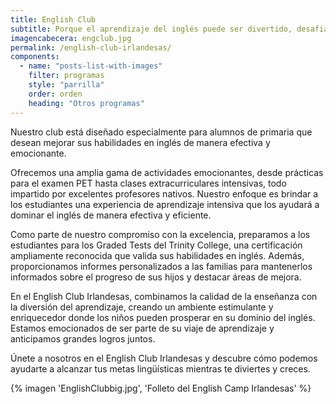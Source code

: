 ```yaml
---
title: English Club
subtitle: Porque el aprendizaje del inglés puede ser divertido, desafiante y altamente gratificante
imagencabecera: engclub.jpg
permalink: /english-club-irlandesas/
components:
  - name: "posts-list-with-images"
    filter: programas
    style: "parrilla"
    order: orden
    heading: "Otros programas"
---
```


Nuestro club está diseñado especialmente para alumnos de primaria que desean mejorar sus habilidades en inglés de manera efectiva y emocionante.

Ofrecemos una amplia gama de actividades emocionantes, desde prácticas para el examen PET hasta clases extracurriculares intensivas, todo impartido por excelentes profesores nativos. Nuestro enfoque es brindar a los estudiantes una experiencia de aprendizaje intensiva que los ayudará a dominar el inglés de manera efectiva y eficiente.

Como parte de nuestro compromiso con la excelencia, preparamos a los estudiantes para los Graded Tests del Trinity College, una certificación ampliamente reconocida que valida sus habilidades en inglés. Además, proporcionamos informes personalizados a las familias para mantenerlos informados sobre el progreso de sus hijos y destacar áreas de mejora.

En el English Club Irlandesas, combinamos la calidad de la enseñanza con la diversión del aprendizaje, creando un ambiente estimulante y enriquecedor donde los niños pueden prosperar en su dominio del inglés. Estamos emocionados de ser parte de su viaje de aprendizaje y anticipamos grandes logros juntos.

Únete a nosotros en el English Club Irlandesas y descubre cómo podemos ayudarte a alcanzar tus metas lingüísticas mientras te diviertes y creces.

{% imagen 'EnglishClubbig.jpg', 'Folleto del English Camp Irlandesas' %}
